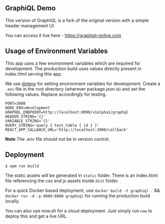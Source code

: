 ## GraphiQL Demo

This version of GraphiQL is a fork of the original version with a simple header management UI.

You can access it live here - https://graphiql-online.com

## Usage of Environment Variables

This app uses a few environment variables which are required for development. The production build uses values directly present in index.html serving this app.

We use [dotenv](https://github.com/motdotla/dotenv) for setting environment variables for development. Create a `.env` file in the root directory (wherever package.json is) and set the following values. Replace accordingly for testing.

```
PORT=3000
NODE_ENV=development
GRAPHQL_ENDPOINT=http://localhost:8090/v1alpha1/graphql
HEADER_STRING='{}'
VARIABLE_STRING='{}'
QUERY_STRING='query { test_table { id } }'
REACT_APP_CALLBACK_URL='http://localhost:3000/callback'
```

**Note**
The .env file should not be in version control.

## Deployment

```
$ npm run build
```

The static assets will be generated in `static` folder. There is an index.html file referencing the css and js assets inside `dist` folder.

For a quick Docker based deployment, use `docker build -t graphiql .` && `docker run -d -p 8080:8080 graphiql` for running the production build locally.

You can also use now.sh for a cloud deployment. Just simply run `now` to deploy this and get a live URL.
